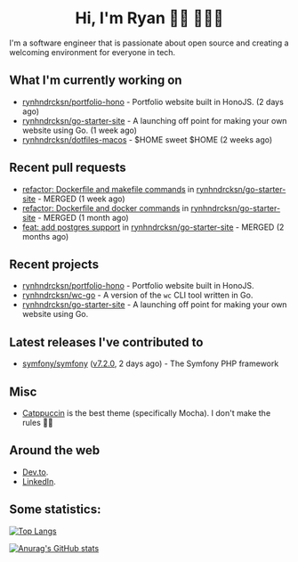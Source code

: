 <div align="center">
  <h1>Hi, I'm Ryan 👋🏻 👨🏻‍💻</h1>
</div>

I'm a software engineer that is passionate about open source and creating a welcoming environment for everyone in tech.

## What I'm currently working on

- [rynhndrcksn/portfolio-hono](https://github.com/rynhndrcksn/portfolio-hono) - Portfolio website built in HonoJS. (2 days ago)
- [rynhndrcksn/go-starter-site](https://github.com/rynhndrcksn/go-starter-site) - A launching off point for making your own website using Go. (1 week ago)
- [rynhndrcksn/dotfiles-macos](https://github.com/rynhndrcksn/dotfiles-macos) - $HOME sweet $HOME (2 weeks ago)

## Recent pull requests

- [refactor: Dockerfile and makefile commands](https://github.com/rynhndrcksn/go-starter-site/pull/14) in [rynhndrcksn/go-starter-site](https://github.com/rynhndrcksn/go-starter-site) - MERGED (1 week ago)
- [refactor: Dockerfile and docker commands](https://github.com/rynhndrcksn/go-starter-site/pull/12) in [rynhndrcksn/go-starter-site](https://github.com/rynhndrcksn/go-starter-site) - MERGED (1 month ago)
- [feat: add postgres support](https://github.com/rynhndrcksn/go-starter-site/pull/9) in [rynhndrcksn/go-starter-site](https://github.com/rynhndrcksn/go-starter-site) - MERGED (2 months ago)

## Recent projects

- [rynhndrcksn/portfolio-hono](https://github.com/rynhndrcksn/portfolio-hono) - Portfolio website built in HonoJS.
- [rynhndrcksn/wc-go](https://github.com/rynhndrcksn/wc-go) - A version of the `wc` CLI tool written in Go.
- [rynhndrcksn/go-starter-site](https://github.com/rynhndrcksn/go-starter-site) - A launching off point for making your own website using Go.

## Latest releases I've contributed to

- [symfony/symfony](https://github.com/symfony/symfony) ([v7.2.0](https://github.com/symfony/symfony/releases/tag/v7.2.0), 2 days ago) - The Symfony PHP framework

## Misc
- [Catppuccin](https://github.com/catppuccin/catppuccin) is the best theme (specifically Mocha). I don't make the rules 🤷‍♂️

## Around the web
- [Dev.to](https://dev.to/rynhndrcksn).
- [LinkedIn](https://www.linkedin.com/in/rynhndrcksn/).

## Some statistics:
[![Top Langs](https://github-readme-stats.vercel.app/api/top-langs/?username=rynhndrcksn&layout=compact&theme=github_dark)](https://github.com/anuraghazra/github-readme-stats)

[![Anurag's GitHub stats](https://github-readme-stats.vercel.app/api?username=rynhndrcksn&count_private=true&show_icons=true&theme=github_dark)](https://github.com/anuraghazra/github-readme-stats)

